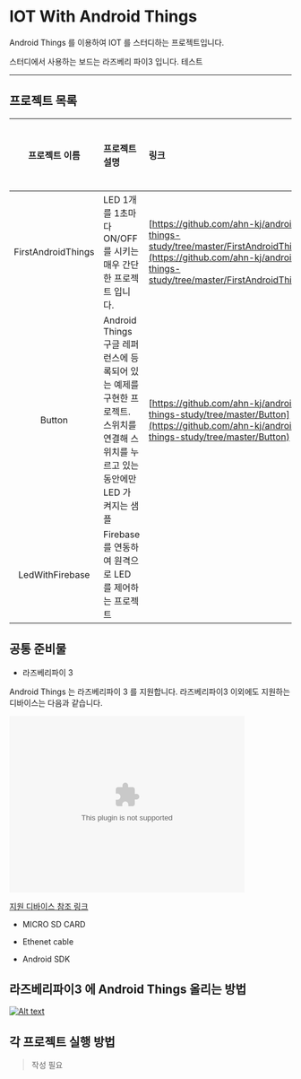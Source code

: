 # IOT With Android Things

Android Things 를 이용하여 IOT 를 스터디하는 프로젝트입니다.

스터디에서 사용하는 보드는 라즈베리 파이3 입니다. 테스트

---

## 프로젝트 목록
|프로젝트 이름|프로젝트 설명|링크|유튜브링크|
|:--:|:--|:--|:--|
|FirstAndroidThings|LED 1개를 1초마다 ON/OFF 를 시키는 매우 간단한 프로젝트 입니다.| [https://github.com/ahn-kj/android-things-study/tree/master/FirstAndroidThings](https://github.com/ahn-kj/android-things-study/tree/master/FirstAndroidThings) |
|Button|Android Things 구글 레퍼런스에 등록되어 있는 예제를 구현한 프로젝트. 스위치를 연결해 스위치를 누르고 있는 동안에만 LED 가 켜지는 샘플|[https://github.com/ahn-kj/android-things-study/tree/master/Button](https://github.com/ahn-kj/android-things-study/tree/master/Button)|
|LedWithFirebase|Firebase 를 연동하여 원격으로 LED 를 제어하는 프로젝트||

## 공통 준비물 

* 라즈베리파이 3

Android Things 는 라즈베리파이 3 를 지원합니다.
라즈베리파이3 이외에도 지원하는 디바이스는 다음과 같습니다.

<!-- HTML CODE-->
<embed type="html" width="420" height="315" src="https://developer.android.com/things/hardware/developer-kits.html#hardware_platforms" frameborder="0"></embed>

[지원 디바이스 참조 링크](https://developer.android.com/things/hardware/developer-kits.html#hardware_platforms)

* MICRO SD CARD

* Ethenet cable

* Android SDK

## 라즈베리파이3 에 Android Things 올리는 방법
[![Alt text](https://img.youtube.com/vi/jvyNrBTJSbA/0.jpg)](https://www.youtube.com/watch?v=jvyNrBTJSbA)

## 각 프로젝트 실행 방법

> 작성 필요
